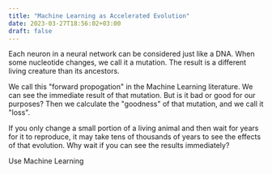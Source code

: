 ```yaml
---
title: "Machine Learning as Accelerated Evolution" 
date: 2023-03-27T18:56:02+03:00
draft: false
---
```


Each neuron in a neural network can be considered just like a DNA. When some nucleotide changes, we call it a mutation. The result is a different living creature than its ancestors. 

We call this "forward propogation" in the Machine Learning literature. We can see the immediate result of that mutation. But is it bad or good for our purposes? Then we calculate the "goodness" of that mutation, and we call it "loss".

If you only change a small portion of a living animal and then wait for years for it to reproduce, it may take tens of thousands of years to see the effects of that evolution. Why wait if you can see the results immediately?

Use Machine Learning